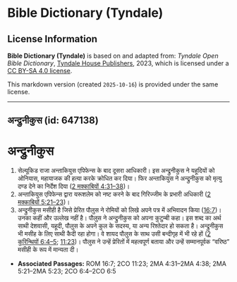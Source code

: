 # Bible Dictionary (Tyndale)

## License Information

**Bible Dictionary (Tyndale)** is based on and adapted from: _Tyndale Open Bible Dictionary_, [Tyndale House Publishers](https://tyndaleopenresources.com/), 2023, which is licensed under a [CC BY-SA 4.0 license](https://creativecommons.org/licenses/by-sa/4.0/legalcode.en).

This markdown version (created `2025-10-16`) is provided under the same license.



--------------------------------

## अन्द्रुनीकुस (id: 647138)

अन्द्रुनीकुस
============

1. सेल्यूकिड राजा अन्ताकियुस एपिफेन्स के बाद दूसरा आधिकारी। इस अन्द्रुनीकुस ने यहूदियों को ओनियास, महायाजक की हत्या करके क्रोधित कर दिया। फिर अन्ताकियुस ने अन्द्रुनीकुस को मृत्यु दण्ड देने का निर्देश दिया ([2 मक्काबियों 4:31–38](https://ref.ly/2Macc4:31-2Macc4:38))।
2. अन्ताकियुस एपिफेन्स द्वारा यरूशलेम को नष्ट करने के बाद गिरिज्जीम के प्रभारी अधिकारी ([2 मक्काबियों 5:21–23](https://ref.ly/2Macc5:21-2Macc5:23))।
3. अन्द्रुनीकुस मसीही है जिसे प्रेरित पौलुस ने रोमियों को लिखे अपने पत्र में अभिवादन किया ([16:7](https://ref.ly/Rom16:7))। उनका कहीं और उल्लेख नहीं है। पौलुस ने अन्द्रुनीकुस को अपना कुटुम्बी कहा। इस शब्द का अर्थ साथी देशवासी, यहूदी, पौलुस के अपने कुल के सदस्य, या अन्य रिश्तेदार हो सकता है। अन्द्रुनीकुस भी मसीह के लिए साथी कैदी रहा होगा। वे शायद पौलुस के साथ उसी बन्दीगृह में भी रहे हों ([2 कुरिन्थियों 6:4–5](https://ref.ly/2Cor6:4-2Cor6:5); [11:23](https://ref.ly/2Cor11:23))। पौलुस ने उन्हें प्रेरितों में महत्वपूर्ण बताया और उन्हें सम्मानपूर्वक “वरिष्ठ” मसीही के रूप में मान्यता दी।

* **Associated Passages:** ROM 16:7; 2CO 11:23; 2MA 4:31–2MA 4:38; 2MA 5:21–2MA 5:23; 2CO 6:4–2CO 6:5

